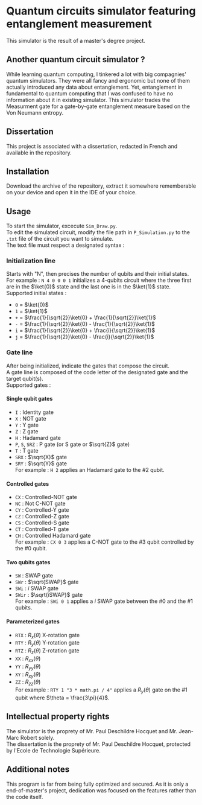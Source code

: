 # Quantum circuits simulator featuring entanglement measurement

This simulator is the result of a master's degree project.

## Another quantum circuit simulator ?

While learning quantum computing, I tinkered a lot with big compagnies' quantum simulators. They were all fancy and ergonomic but none of them actually introduced any data about entanglement. Yet, entanglement in fundamental to quantum computing that I was confused to have no information about it in existing simulator.
This simulator trades the Measurment gate for a gate-by-gate entanglement measure based on the Von Neumann entropy.

## Dissertation
This project is associated with a dissertation, redacted in French and available in the repository.

## Installation

Download the archive of the repository, extract it somewhere rememberable on your device and open it in the IDE of your choice.

## Usage
To start the simulator, excecute `Sim_Draw.py`.<br />
To edit the simulated circuit, modify the file path in `P_Simulation.py` to the `.txt` file of the circuit you want to simulate.<br />
The text file must respect a designated syntax :
### Initialization line
Starts with "N", then precises the number of qubits and their initial states. <br />
For example : `N 4 0 0 0 1` initializes a 4-qubits circuit where the three first are in the $\ket{0}$ state and the last one is in the $\ket{1}$ state.<br />
Supported initial states : 
- `0` = $\ket{0}$
- `1` = $\ket{1}$
- `+` = $\frac{1}{\sqrt{2}}\ket{0} + \frac{1}{\sqrt{2}}\ket{1}$
- `-` = $\frac{1}{\sqrt{2}}\ket{0} - \frac{1}{\sqrt{2}}\ket{1}$
- `i` = $\frac{1}{\sqrt{2}}\ket{0} + \frac{i}{\sqrt{2}}\ket{1}$
- `j` = $\frac{1}{\sqrt{2}}\ket{0} - \frac{i}{\sqrt{2}}\ket{1}$
### Gate line
After being initialized, indicate the gates that compose the circuit. <br />
A gate line is composed of the code letter of the designated gate and the target qubit(s).<br />
Supported gates :
#### Single qubit gates
- `I` : Identity gate
- `X` : NOT gate
- `Y` : Y gate
- `Z` : Z gate
- `H` : Hadamard gate
- `P`, `S`, `SRZ` : P gate (or S gate or $\sqrt{Z}$ gate)
- `T` : T gate
- `SRX` : $\sqrt{X}$ gate
- `SRY` : $\sqrt{Y}$ gate<br />
For example : `H 2` applies an Hadamard gate to the #2 qubit.
#### Controlled gates
- `CX` : Controlled-NOT gate
- `NC` : Not C-NOT gate
- `CY` : Controlled-Y gate
- `CZ` : Controlled-Z gate
- `CS` : Controlled-S gate
- `CT` : Controlled-T gate
- `CH` : Controlled Hadamard gate<br />
For example : `CX 0 3` applies a C-NOT gate to the #3 qubit controlled by the #0 qubit.
#### Two qubits gates
- `SW` : SWAP gate
- `SWr` : $\sqrt{SWAP}$ gate
- `SWi` : $i$ SWAP gate
- `SWir` : $\sqrt{iSWAP}$ gate<br />
For example : `SWi 0 1` applies a $i$ SWAP gate between the #0 and the #1 qubits.
#### Parameterized gates
- `RTX` : $R_{x}(\theta)$ X-rotation gate
- `RTY` : $R_{y}(\theta)$ Y-rotation gate
- `RTZ` : $R_{z}(\theta)$ Z-rotation gate 
- `XX` : $R_{xx}(\theta)$
- `YY` : $R_{yy}(\theta)$
- `XY` : $R_{xy}(\theta)$
- `ZZ` : $R_{zz}(\theta)$<br />
For example : `RTY 1 "3 * math.pi / 4"` applies a $R_{y}(\theta)$ gate on the #1 qubit where $\theta = \frac{3\pi}{4}$.

## Intellectual property rights
The simulator is the proprety of Mr. Paul Deschildre Hocquet and Mr. Jean-Marc Robert solely.<br />
The dissertation is the proprety of Mr. Paul Deschildre Hocquet, protected by l'Ecole de Technologie Supérieure.

## Additional notes
This program is far from being fully optimized and secured. As it is only a end-of-master's project, dedication was focused on the features rather than the code itself.
